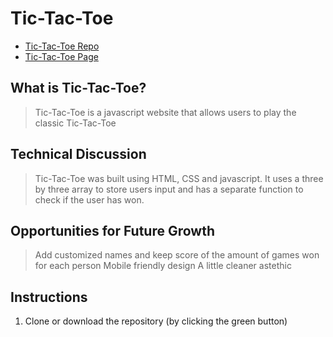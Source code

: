 # Tic-Tac-Toe
* [Tic-Tac-Toe Repo](https://github.com/jdiperi88/Tic-Tac-Toe)
* [Tic-Tac-Toe Page](https://jdiperi88.github.io/Tic-Tac-Toe/)

## What is Tic-Tac-Toe?

> Tic-Tac-Toe is a javascript website that allows users to play the classic Tic-Tac-Toe


## Technical Discussion

> Tic-Tac-Toe was built using HTML, CSS and javascript. 
> It uses a three by three array to store users input and has a separate function to check if the user has won.


## Opportunities for Future Growth

> Add customized names and keep score of the amount of games won for each person
> Mobile friendly design
> A little cleaner astethic 

## Instructions

1. Clone or download the repository (by clicking the green button)
